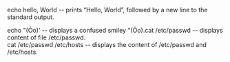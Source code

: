 echo hello, World -- prints “Hello, World”, followed by a new line to the standard output.

echo \"\(Ôo\)\' -- displays a confused smiley "(Ôo).cat /etc/passwd -- displays content of file /etc/passwd.  
cat /etc/passwd /etc/hosts -- displays the content of /etc/passwd and /etc/hosts. 
